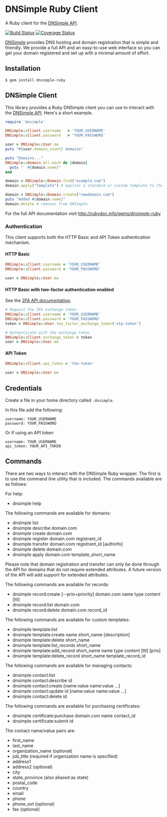 # DNSimple Ruby Client

A Ruby client for the [DNSimple API](http://developer.dnsimple.com/).

[![Build Status](https://travis-ci.org/aetrion/dnsimple-ruby.svg?branch=master)](https://travis-ci.org/aetrion/dnsimple-ruby)
[![Coverage Status](https://img.shields.io/coveralls/aetrion/dnsimple-ruby.svg)](https://coveralls.io/r/aetrion/dnsimple-ruby?branch=master)

[DNSimple](https://dnsimple.com/) provides DNS hosting and domain registration that is simple and friendly.
We provide a full API and an easy-to-use web interface so you can get your domain registered and set up with a minimal amount of effort.

## Installation

    $ gem install dnsimple-ruby

## DNSimple Client

This library provides a Ruby DNSimple client you can use to interact with the [DNSimple API](http://developer.dnsimple.com/). Here's a short example.

```ruby
require 'dnsimple'

DNSimple::Client.username   = 'YOUR_USERNAME'
DNSimple::Client.password   = 'YOUR_PASSWORD'

user = DNSimple::User.me
puts "#{user.domain_count} domains"

puts "Domains..."
DNSimple::Domain.all.each do |domain|
  puts "  #{domain.name}"
end

domain = DNSimple::Domain.find("example.com")
domain.apply("template") # applies a standard or custom template to the domain

domain = DNSimple::Domain.create("newdomain.com")
puts "Added #{domain.name}"
domain.delete # removes from DNSimple
```

For the full API documentation visit http://rubydoc.info/gems/dnsimple-ruby

### Authentication

This client supports both the HTTP Basic and API Token authentication mechanism.

#### HTTP Basic

```ruby
DNSimple::Client.username = 'YOUR_USERNAME'
DNSimple::Client.password = 'YOUR_PASSWORD'

user = DNSimple::User.me
```

#### HTTP Basic with two-factor authentication enabled

See the [2FA API documentation](http://developer.dnsimple.com/authentication/#twofa).

```ruby
# Request the 2FA exchange token
DNSimple::Client.username = 'YOUR_USERNAME'
DNSimple::Client.password = 'YOUR_PASSWORD'
token = DNSimple::User.two_factor_exchange_token('otp-token')

# Authenticate with the exchange token
DNSimple::Client.exchange_token = token
user = DNSimple::User.me
```

#### API Token

```ruby
DNSimple::Client.api_token = 'the-token'

user = DNSimple::User.me
```


## Credentials

Create a file in your home directory called `.dnsimple`.

In this file add the following:

    username: YOUR_USERNAME
    password: YOUR_PASSWORD

Or if using an API token

    username: YOUR_USERNAME
    api_token: YOUR_API_TOKEN

## Commands

There are two ways to interact with the DNSimple Ruby wrapper. The first is
to use the command line utility that is included. The commands available
are as follows:

For help:

- dnsimple help

The following commands are available for domains:

- dnsimple list
- dnsimple describe domain.com
- dnsimple create domain.com
- dnsimple register domain.com registrant_id
- dnsimple transfer domain.com registrant_id [authinfo]
- dnsimple delete domain.com
- dnsimple apply domain.com template_short_name

Please note that domain registration and transfer can only be done through the API for domains that do not require extended attributes. A future version of the API will add support for extended attributes.

The following commands are available for records:

- dnsimple record:create [--prio=priority] domain.com name type content [ttl]
- dnsimple record:list domain.com
- dnsimple record:delete domain.com record_id

The following commands are available for custom templates:

- dnsimple template:list
- dnsimple template:create name short_name [description]
- dnsimple template:delete short_name
- dnsimple template:list_records short_name
- dnsimple template:add_record short_name name type content [ttl] [prio]
- dnsimple template:delete_record short_name template_record_id

The following commands are available for managing contacts:

- dnsimple contact:list
- dnsimple contact:describe id
- dnsimple contact:create [name:value name:value ...]
- dnsimple contact:update id [name:value name:value ...]
- dnsimple contact:delete id

The following commands are available for purchasing certificates:

- dnsimple certificate:purchase domain.com name contact_id
- dnsimple certificate:submit id

The contact name/value pairs are:

- first_name
- last_name
- organization_name (optional)
- job_title (required if organization name is specified)
- address1
- address2 (optional)
- city
- state_province (also aliased as state)
- postal_code
- country
- email
- phone
- phone_ext (optional)
- fax (optional)
